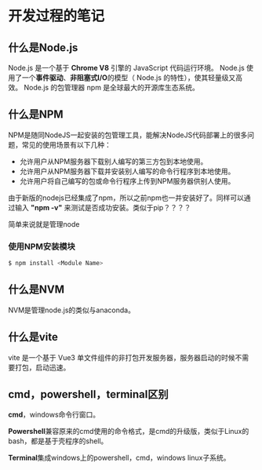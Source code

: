 # 开发过程的笔记

## 什么是Node.js

Node.js 是一个基于 **Chrome V8** 引擎的 JavaScript 代码运行环境。 Node.js 使用了一个**事件驱动**、**非阻塞式I/O**的模型（ Node.js 的特性），使其轻量级又高效。 Node.js 的包管理器 npm 是全球最大的开源库生态系统。

## 什么是NPM

NPM是随同NodeJS一起安装的包管理工具，能解决NodeJS代码部署上的很多问题，常见的使用场景有以下几种：

- 允许用户从NPM服务器下载别人编写的第三方包到本地使用。
- 允许用户从NPM服务器下载并安装别人编写的命令行程序到本地使用。
- 允许用户将自己编写的包或命令行程序上传到NPM服务器供别人使用。

由于新版的nodejs已经集成了npm，所以之前npm也一并安装好了。同样可以通过输入 **"npm -v"** 来测试是否成功安装。类似于pip？？？？

简单来说就是管理node

### 使用NPM安装模块

```sh
$ npm install <Module Name>
```

## 什么是NVM

NVM是管理node.js的类似与anaconda。

## 什么是vite

vite 是一个基于 Vue3 单文件组件的非打包开发服务器，服务器启动的时候不需要打包，启动迅速。

## cmd，powershell，terminal区别

**cmd**，windows命令行窗口。

**Powershell**兼容原来的cmd使用的命令格式，是cmd的升级版，类似于Linux的bash，都是基于壳程序的shell。

**Terminal**集成windows上的powershell，cmd，windows linux子系统。
